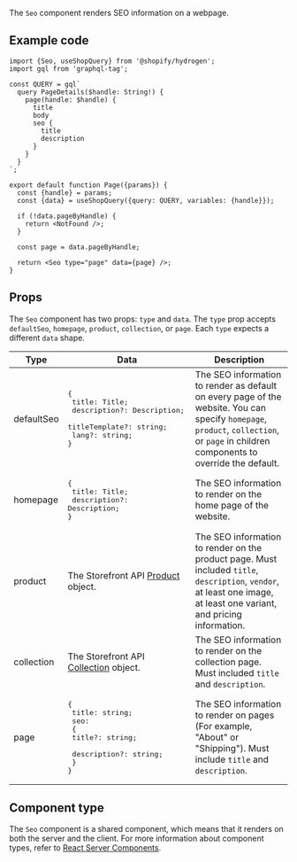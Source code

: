 <!-- This file is generated from source code in the Shopify/hydrogen repo. Edit the files in /packages/hydrogen/src/components/Seo and run 'yarn generate-docs' at the root of this repo. For more information, refer to https://github.com/Shopify/shopify-dev/blob/main/content/internal/operations/hydrogen-reference-docs.md. -->

The `Seo` component renders SEO information on a webpage.

## Example code

```tsx
import {Seo, useShopQuery} from '@shopify/hydrogen';
import gql from 'graphql-tag';

const QUERY = gql`
  query PageDetails($handle: String!) {
    page(handle: $handle) {
      title
      body
      seo {
        title
        description
      }
    }
  }
`;

export default function Page({params}) {
  const {handle} = params;
  const {data} = useShopQuery({query: QUERY, variables: {handle}});

  if (!data.pageByHandle) {
    return <NotFound />;
  }

  const page = data.pageByHandle;

  return <Seo type="page" data={page} />;
}
```

## Props

The `Seo` component has two props: `type` and `data`. The `type` prop accepts `defaultSeo`, `homepage`, `product`, `collection`, or `page`. Each `type` expects a different `data` shape.

| Type     | Data                                                                                      | Description                                                                                                                                                  |
| ---------- | ------------------------------------------------------------------------------------------- | ------------------------------------------------------------------------------------------------------------------------------------------------------------ |
| defaultSeo | <pre>{ <br> title: Title; <br> description?: Description;<br> titleTemplate?: string;<br> lang?: string;<br>}</pre>  | The SEO information to render as default on every page of the website. You can specify `homepage`, `product`, `collection`, or `page` in children components to override the default. |
| homepage   | <pre>{ <br> title: Title; <br> description?: Description;<br>}</pre>                                     | The SEO information to render on the home page of the website.                                                                                                 |
| product    | The Storefront API [Product](/api/storefront/reference/common-objects/product) object.      | The SEO information to render on the product page. Must included `title`, `description`, `vendor`, at least one image, at least one variant, and pricing information.               |
| collection | The Storefront API [Collection](/api/storefront/reference/common-objects/collection) object. | The SEO information to render on the collection page. Must included `title` and `description`.                                                                                    |
| page       | <pre>{ <br> title: string; <br> seo: <br>  { <br>    title?: string;  <br>    description?: string;<br>  }<br>}</pre>                  | The SEO information to render on pages (For example, "About" or "Shipping"). Must include `title` and `description`.                                                                        |

## Component type

The `Seo` component is a shared component, which means that it renders on both the server and the client. For more information about component types, refer to [React Server Components](/custom-storefronts/hydrogen/framework/react-server-components).

